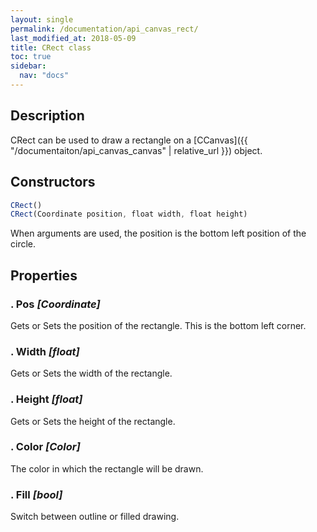 ```yaml
---
layout: single
permalink: /documentation/api_canvas_rect/
last_modified_at: 2018-05-09
title: CRect class
toc: true
sidebar:
  nav: "docs"
---
```


## Description

CRect can be used to draw a rectangle on a [CCanvas]({{ "/documentaiton/api_canvas_canvas" | relative_url }}) object.

## Constructors
```javascript
CRect()
CRect(Coordinate position, float width, float height)
```

When arguments are used, the position is the bottom left position of the circle.

## Properties
### . Pos _[Coordinate]_

Gets or Sets the position of the rectangle. This is the bottom left corner.

### . Width _[float]_

Gets or Sets the width of the rectangle.

### . Height _[float]_

Gets or Sets the height of the rectangle.

### . Color _[Color]_

The color in which the rectangle will be drawn.

### . Fill _[bool]_

Switch between outline or filled drawing.